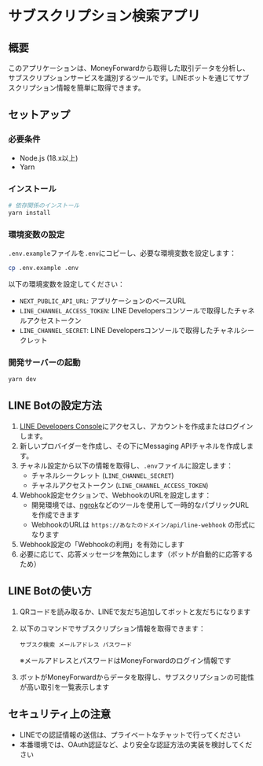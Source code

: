 # サブスクリプション検索アプリ

## 概要

このアプリケーションは、MoneyForwardから取得した取引データを分析し、サブスクリプションサービスを識別するツールです。LINEボットを通じてサブスクリプション情報を簡単に取得できます。

## セットアップ

### 必要条件

- Node.js (18.x以上)
- Yarn

### インストール

```bash
# 依存関係のインストール
yarn install
```

### 環境変数の設定

`.env.example`ファイルを`.env`にコピーし、必要な環境変数を設定します：

```bash
cp .env.example .env
```

以下の環境変数を設定してください：

- `NEXT_PUBLIC_API_URL`: アプリケーションのベースURL
- `LINE_CHANNEL_ACCESS_TOKEN`: LINE Developersコンソールで取得したチャネルアクセストークン
- `LINE_CHANNEL_SECRET`: LINE Developersコンソールで取得したチャネルシークレット

### 開発サーバーの起動

```bash
yarn dev
```

## LINE Botの設定方法

1. [LINE Developers Console](https://developers.line.biz/console/)にアクセスし、アカウントを作成またはログインします。
2. 新しいプロバイダーを作成し、その下にMessaging APIチャネルを作成します。
3. チャネル設定から以下の情報を取得し、`.env`ファイルに設定します：
   - チャネルシークレット (`LINE_CHANNEL_SECRET`)
   - チャネルアクセストークン (`LINE_CHANNEL_ACCESS_TOKEN`)
4. Webhook設定セクションで、WebhookのURLを設定します：
   - 開発環境では、[ngrok](https://ngrok.com/)などのツールを使用して一時的なパブリックURLを作成できます
   - WebhookのURLは `https://あなたのドメイン/api/line-webhook` の形式になります
5. Webhook設定の「Webhookの利用」を有効にします
6. 必要に応じて、応答メッセージを無効にします（ボットが自動的に応答するため）

## LINE Botの使い方

1. QRコードを読み取るか、LINEで友だち追加してボットと友だちになります
2. 以下のコマンドでサブスクリプション情報を取得できます：
   ```
   サブスク検索 メールアドレス パスワード
   ```
   ※メールアドレスとパスワードはMoneyForwardのログイン情報です

3. ボットがMoneyForwardからデータを取得し、サブスクリプションの可能性が高い取引を一覧表示します

## セキュリティ上の注意

- LINEでの認証情報の送信は、プライベートなチャットで行ってください
- 本番環境では、OAuth認証など、より安全な認証方法の実装を検討してください